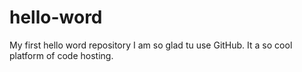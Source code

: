# hello-word
My first hello word repository
I am so glad tu use GitHub. It a so cool platform of code hosting.
